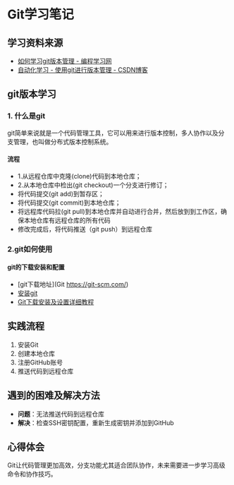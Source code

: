 # Git学习笔记

## 学习资料来源
- [如何学习git版本管理 - 编程学习网](https://www.528045.com/question/185905316705.html)
- [自动化学习 - 使用git进行版本管理 - CSDN博客](https://blog.csdn.net/m066501929/article/details/146007457)

## git版本学习
### 1. 什么是git
git简单来说就是一个代码管理工具，它可以用来进行版本控制，多人协作以及分支管理，也叫做分布式版本控制系统。
#### 流程
- 1.从远程仓库中克隆(clone)代码到本地仓库；
- 2.从本地仓库中检出(git checkout)一个分支进行修订；
- 将代码提交(git add)到暂存区；
- 将代码提交(git commit)到本地仓库；
- 将远程库代码拉(git pull)到本地仓库并自动进行合并，然后放到到工作区，确保本地仓库有远程仓库的所有代码
- 修改完成后，将代码推送（git push）到远程仓库

### 2.git如何使用
#### git的下载安装和配置
- [git下载地址](Git  https://git-scm.com/)
- [安装git](https://blog.csdn.net/orange228/article/details/79365795)
- [Git下载安装及设置详细教程](https://blog.csdn.net/sanxd/article/details/82624127)
## 实践流程
1. 安装Git
2. 创建本地仓库
3. 注册GitHub账号
4. 推送代码到远程仓库

## 遇到的困难及解决方法
- **问题**：无法推送代码到远程仓库
- **解决**：检查SSH密钥配置，重新生成密钥并添加到GitHub

## 心得体会
Git让代码管理更加高效，分支功能尤其适合团队协作，未来需要进一步学习高级命令和协作技巧。
